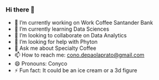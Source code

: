 ### Hi there 👋
- 🔭 I’m currently working on Work Coffee Santander Bank
- 🌱 I’m currently learning Data Sciences
- 👯 I’m looking to collaborate on Data Analytics
- 🤔 I’m looking for help with Phyton
- 💬 Ask me about Specialty Coffee
- 📫 How to reach me: cono.depaolaprato@gmail.com
- 😄 Pronouns: Conyco
- ⚡ Fun fact: It could be an ice cream or a 3d figure
<!--
**conyco1303/conyco1303** is a ✨ _special_ ✨ repository because its `README.md` (this file) appears on your GitHub profile.

Here are some ideas to get you started:

- 🔭 I’m currently working on ...
- 🌱 I’m currently learning ...
- 👯 I’m looking to collaborate on ...
- 🤔 I’m looking for help with ...
- 💬 Ask me about ...
- 📫 How to reach me: ...
- 😄 Pronouns: ...
- ⚡ Fun fact: ...
-->
